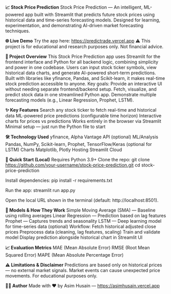 **📈 Stock Price Prediction**
Stock Price Prediction — An intelligent, ML-powered app built with Streamlit that predicts future stock prices using historical data and time-series forecasting models. Designed for learning, experimentation, and demonstrating AI-driven market forecasting techniques.

**🌐 Live Demo**
Try the app here: https://predictrade.vercel.app
⚠️ This project is for educational and research purposes only. Not financial advice.

**🧠 Project Overview**
This Stock Price Prediction app uses Streamlit for the frontend interface and Python for all backend logic, combining simplicity and power in one codebase. Users can input stock ticker symbols, view historical data charts, and generate AI-powered short-term predictions. Built with libraries like yfinance, Pandas, and Scikit-learn, it makes real-time stock prediction accessible to anyone.
Key goals:
Provide an interactive UI without needing separate frontend/backend setup.
Fetch, visualize, and predict stock data in one streamlined Python app.
Demonstrate multiple forecasting models (e.g., Linear Regression, Prophet, LSTM).

**✨ Key Features**
Search any stock ticker to fetch real-time and historical data
ML-powered price predictions (configurable time horizon)
Interactive charts for prices vs predictions
Works entirely in the browser via Streamlit
Minimal setup — just run the Python file to start

**🛠 Technology Used**
yfinance, Alpha Vantage API (optional)
ML/Analysis
Pandas, NumPy, Scikit-learn, Prophet, TensorFlow/Keras (optional for LSTM)
Charts
Matplotlib, Plotly
Hosting
Streamlit Cloud 

**🚀 Quick Start (Local)**
Requires Python 3.9+
Clone the repo:
git clone https://github.com/your-username/stock-price-prediction.git
cd stock-price-prediction

Install dependencies:
pip install -r requirements.txt

Run the app:
streamlit run app.py

Open the local URL shown in the terminal (default: http://localhost:8501).

**🔬 Models & How They Work**
Simple Moving Average (SMA) — Baseline using rolling averages
Linear Regression — Prediction based on lag features
Prophet — Captures trends and seasonality
LSTM — Deep learning model for time-series data (optional)
Workflow:
Fetch historical adjusted close prices
Preprocess data (cleaning, lag features, scaling)
Train and validate model
Display prediction alongside historical chart in Streamlit UI

**📈 Evaluation Metrics**
MAE (Mean Absolute Error)
RMSE (Root Mean Squared Error)
MAPE (Mean Absolute Percentage Error)

**⚠️ Limitations & Disclaimer**
Predictions are based only on historical prices — no external market signals.
Market events can cause unexpected price movements.
For educational purposes only.

**👨‍💻 Author**
Made with ❤️ by Asim Husain — https://asimhusain.vercel.app
